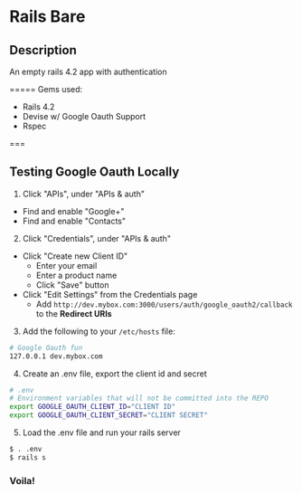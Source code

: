 
# Rails Bare #

## Description ##

An empty rails 4.2 app with authentication

=====
Gems used:
- Rails 4.2
- Devise w/ Google Oauth Support
- Rspec



===

## Testing Google Oauth Locally ##

1. Click "APIs", under "APIs & auth"
 - Find and enable "Google+"
 - Find and enable "Contacts"

2.  Click "Credentials", under "APIs & auth"
  - Click "Create new Client ID"
    - Enter your email
    - Enter a product name
    - Click "Save" button
  - Click "Edit Settings" from the Credentials page
    - Add `http://dev.mybox.com:3000/users/auth/google_oauth2/callback` to the **Redirect URIs**

3. Add the following to your `/etc/hosts` file:  
```bash
# Google Oauth fun
127.0.0.1 dev.mybox.com
```


4. Create an .env file, export the client id and secret

```bash
# .env
# Environment variables that will not be committed into the REPO
export GOOGLE_OAUTH_CLIENT_ID="CLIENT ID"
export GOOGLE_OAUTH_CLIENT_SECRET="CLIENT SECRET"
```

5. Load the .env file and run your rails server  
```bash
$ . .env
$ rails s
```

### Voila! ###
